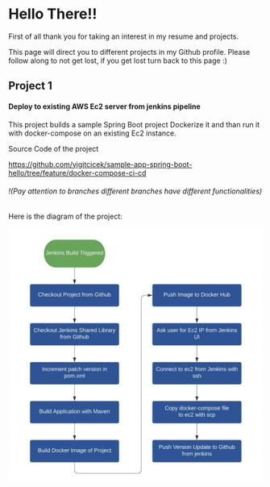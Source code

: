# Hello There!!

First of all thank you for taking an interest in my resume and projects.

This page will direct you to different projects in my Github profile. Please follow along to not get lost, if you get lost turn back to this page :)

## Project 1
#### Deploy to existing AWS Ec2 server from jenkins pipeline

This project builds a sample Spring Boot project Dockerize it and than run it with docker-compose on an existing Ec2 instance.

Source Code of the project

https://github.com/yigitcicek/sample-app-spring-boot-hello/tree/feature/docker-compose-ci-cd

###### !(Pay attention to branches different branches have different functionalities)

Here is the diagram of the project:

![diagram1](ec2-docker-diagram.png)

